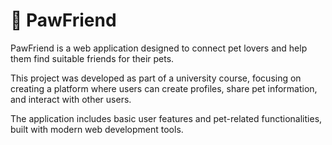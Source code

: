 # 🐾 PawFriend

PawFriend is a web application designed to connect pet lovers and help them find suitable friends for their pets.

This project was developed as part of a university course, focusing on creating a platform where users can create profiles, share pet information, and interact with other users.

The application includes basic user features and pet-related functionalities, built with modern web development tools.

